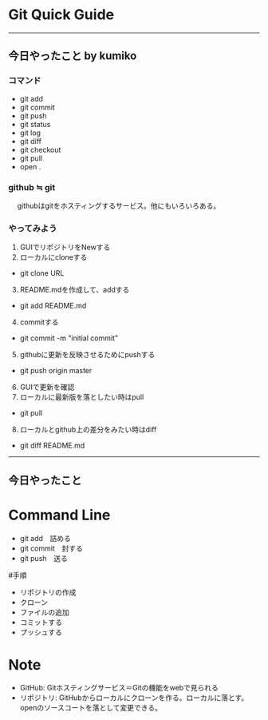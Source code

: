 # Git Quick Guide
---
## 今日やったこと by kumiko

### コマンド
- git add
- git commit
- git push
- git status
- git log
- git diff
- git checkout
- git pull
- open .

### github ≒ git
　 githubはgitをホスティングするサービス。他にもいろいろある。

### やってみよう

1. GUIでリポジトリをNewする
2. ローカルにcloneする
 - git clone URL
3. README.mdを作成して、addする
 - git add README.md
4. commitする
 - git commit -m "initial commit”
5. githubに更新を反映させるためにpushする
 - git push origin master
6. GUIで更新を確認
7. ローカルに最新版を落としたい時はpull
 - git pull
8. ローカルとgithub上の差分をみたい時はdiff
 - git diff README.md

---

## 今日やったこと
# Command Line
- git add　詰める
- git commit　封する
- git push　送る

#手順
- リポジトリの作成
- クローン
- ファイルの追加
- コミットする
- プッシュする　

# Note
- GitHub: Gitホスティングサービス＝Gitの機能をwebで見られる
- リポジトリ: GitHubからローカルにクローンを作る。ローカルに落とす。openのソースコートを落として変更できる。

